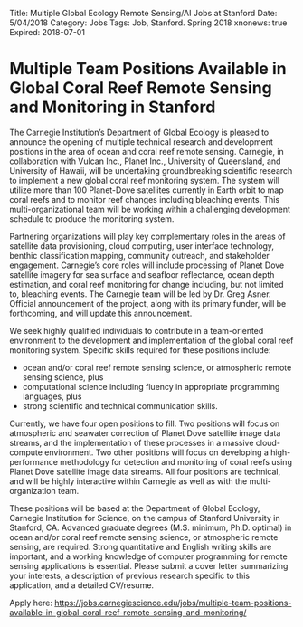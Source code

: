 Title: Multiple Global Ecology Remote Sensing/AI Jobs at Stanford
Date: 5/04/2018
Category: Jobs
Tags: Job, Stanford. Spring 2018
xnonews: true
Expired: 2018-07-01

# Multiple Team Positions Available in Global Coral Reef Remote Sensing and Monitoring in Stanford

The Carnegie Institution’s Department of Global Ecology is pleased to announce the opening of multiple technical research and development positions in the area of ocean and coral reef remote sensing. Carnegie, in collaboration with Vulcan Inc., Planet Inc., University of Queensland, and University of Hawaii, will be undertaking groundbreaking scientific research to implement a new global coral reef monitoring system.  The system will utilize more than 100 Planet-Dove satellites currently in Earth orbit to map coral reefs and to monitor reef changes including bleaching events.  This multi-organizational team will be working within a challenging development schedule to produce the monitoring system.

Partnering organizations will play key complementary roles in the areas of satellite data provisioning, cloud computing, user interface technology, benthic classification mapping, community outreach, and stakeholder engagement.  Carnegie’s core roles will include processing of Planet Dove satellite imagery for sea surface and seafloor reflectance, ocean depth estimation, and coral reef monitoring for change including, but not limited to, bleaching events.  The Carnegie team will be led by Dr. Greg Asner.  Official announcement of the project, along with its primary funder, will be forthcoming, and will update this announcement.

We seek highly qualified individuals to contribute in a team-oriented environment to the development and implementation of the global coral reef monitoring system.  Specific skills required for these positions include:

* ocean and/or coral reef remote sensing science, or atmospheric remote sensing science, plus
* computational science including fluency in appropriate programming languages, plus
* strong scientific and technical communication skills.

Currently, we have four open positions to fill.  Two positions will focus on atmospheric and seawater correction of Planet Dove satellite image data streams, and the implementation of these processes in a massive cloud-compute environment.  Two other positions will focus on developing a high-performance methodology for detection and monitoring of coral reefs using Planet Dove satellite image data streams.  All four positions are technical, and will be highly interactive within Carnegie as well as with the multi-organization team.

These positions will be based at the Department of Global Ecology, Carnegie Institution for Science, on the campus of Stanford University in Stanford, CA.  Advanced graduate degrees (M.S. minimum, Ph.D. optimal) in ocean and/or coral reef remote sensing science, or atmospheric remote sensing, are required.  Strong quantitative and English writing skills are important, and a working knowledge of computer programming for remote sensing applications is essential.
Please submit a cover letter summarizing your interests, a description of previous research specific to this application, and a detailed CV/resume.

Apply here: https://jobs.carnegiescience.edu/jobs/multiple-team-positions-available-in-global-coral-reef-remote-sensing-and-monitoring/
